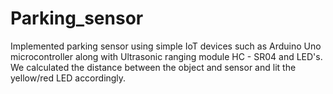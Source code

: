 # Parking_sensor
Implemented parking sensor using simple IoT devices such as Arduino Uno microcontroller along with Ultrasonic ranging module HC - SR04 and LED's. We calculated the distance between the object and sensor and lit the yellow/red LED accordingly.


